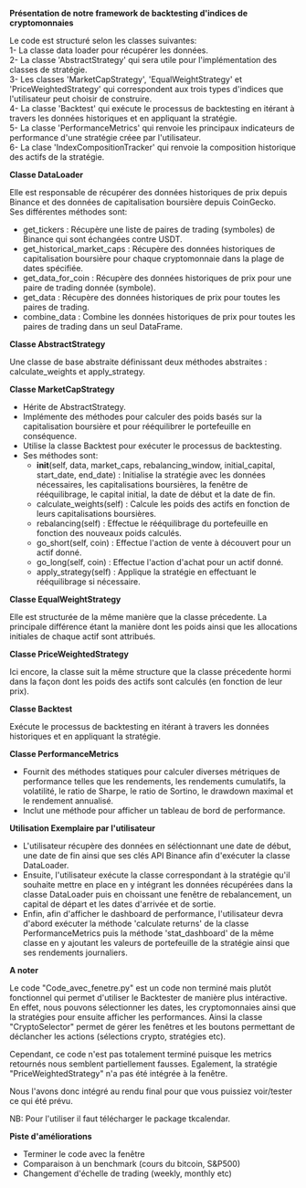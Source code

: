 **Présentation de notre framework de backtesting d'indices de cryptomonnaies**

Le code est structuré selon les classes suivantes:<br>
1- La classe data loader pour récupérer les données.<br>
2- La classe 'AbstractStrategy' qui sera utile pour l'implémentation des classes de stratégie.<br>
3- Les classes 'MarketCapStrategy', 'EqualWeightStrategy' et 'PriceWeightedStrategy' qui correspondent aux trois types d'indices que l'utilisateur peut choisir de construire.<br>
4- La classe 'Backtest' qui exécute le processus de backtesting en itérant à travers les données historiques et en appliquant la stratégie.<br>
5- La classe 'PerformanceMetrics' qui renvoie les principaux indicateurs de performance d'une stratégie créee par l'utilisateur.<br>
6- La clase 'IndexCompositionTracker' qui renvoie la composition historique des actifs de la stratégie.<br>


**Classe DataLoader**
    
Elle est responsable de récupérer des données historiques de prix depuis Binance et des données de capitalisation boursière depuis CoinGecko.<br>
Ses différentes méthodes sont:<br>
- get_tickers : Récupère une liste de paires de trading (symboles) de Binance qui sont échangées contre USDT.<br>
- get_historical_market_caps : Récupère des données historiques de capitalisation boursière pour chaque cryptomonnaie dans la plage de dates spécifiée.<br>
- get_data_for_coin : Récupère des données historiques de prix pour une paire de trading donnée (symbole).<br>
- get_data : Récupère des données historiques de prix pour toutes les paires de trading.<br>
- combine_data : Combine les données historiques de prix pour toutes les paires de trading dans un seul DataFrame.<br>


**Classe AbstractStrategy**
    
Une classe de base abstraite définissant deux méthodes abstraites : calculate_weights et apply_strategy.<br>


**Classe MarketCapStrategy**
    
- Hérite de AbstractStrategy.
- Implémente des méthodes pour calculer des poids basés sur la capitalisation boursière et pour rééquilibrer le portefeuille en conséquence.
- Utilise la classe Backtest pour exécuter le processus de backtesting.
- Ses méthodes sont:<br>
    - __init__(self, data, market_caps, rebalancing_window, initial_capital, start_date, end_date) :
Initialise la stratégie avec les données nécessaires, les capitalisations boursières, la fenêtre de rééquilibrage, le capital initial, la date de début et la date de fin.<br>
    - calculate_weights(self) : Calcule les poids des actifs en fonction de leurs capitalisations boursières.
    - rebalancing(self) : Effectue le rééquilibrage du portefeuille en fonction des nouveaux poids calculés.
    - go_short(self, coin) : Effectue l'action de vente à découvert pour un actif donné.
    - go_long(self, coin) : Effectue l'action d'achat pour un actif donné.
    - apply_strategy(self) : Applique la stratégie en effectuant le rééquilibrage si nécessaire.<br>


**Classe EqualWeightStrategy**
    
Elle est structurée de la même manière que la classe précedente. La principale différence étant la manière dont les poids ainsi que les allocations initiales de chaque actif sont attribués.


**Classe PriceWeightedStrategy**
  
Ici encore, la classe suit la même structure que la classe précedente hormi dans la façon dont les poids des actifs sont calculés (en fonction de leur prix).<br>


**Classe Backtest**
  
Exécute le processus de backtesting en itérant à travers les données historiques et en appliquant la stratégie.<br>


**Classe PerformanceMetrics**
  
- Fournit des méthodes statiques pour calculer diverses métriques de performance telles que les rendements, les rendements cumulatifs, la volatilité, le ratio de Sharpe, le ratio de Sortino, le drawdown maximal et le rendement annualisé.
- Inclut une méthode pour afficher un tableau de bord de performance.


**Utilisation Exemplaire par l'utilisateur**

- L'utilisateur récupère des données en séléctionnant une date de début, une date de fin ainsi que ses clés API Binance afin d'exécuter la classe DataLoader.<br>
- Ensuite, l'utilisateur exécute la classe correspondant à la stratégie qu'il souhaite mettre en place en y intégrant les données récupérées dans la classe DataLoader puis en choissant une fenêtre de rebalancement, un capital de départ et les dates d'arrivée et de sortie.<br>
- Enfin, afin d'afficher le dashboard de performance, l'utilisateur devra d'abord exécuter la méthode 'calculate returns' de la classe PerformanceMetrics puis la méthode 'stat_dashboard' de la même classe en y ajoutant les valeurs de portefeuille de la stratégie ainsi que ses rendements journaliers.

**A noter**

Le code "Code_avec_fenetre.py" est un code non terminé mais plutôt fonctionnel qui permet d'utiliser le Backtester de manière plus intéractive. En effet, nous pouvons sélectionner les dates, les cryptomonnaies ainsi que la stratégies pour ensuite afficher les performances. Ainsi la classe "CryptoSelector" permet de gérer les fenêtres et les boutons permettant de déclancher les actions (sélections crypto, stratégies etc). 

Cependant, ce code n'est pas totalement terminé puisque les metrics retournés nous semblent partiellement fausses. Egalement, la stratégie "PriceWeightedStrategy" n'a pas été intégrée à la fenêtre.

Nous l'avons donc intégré au rendu final pour que vous puissiez voir/tester ce qui été prévu.

NB: Pour l'utiliser il faut télécharger le package tkcalendar.

**Piste d'améliorations**

- Terminer le code avec la fenêtre 
- Comparaison à un benchmark (cours du bitcoin, S&P500)
- Changement d'échelle de trading (weekly, monthly etc)

